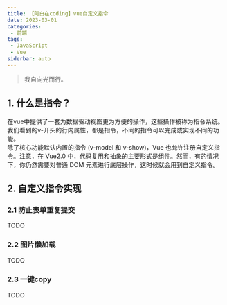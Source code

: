 ```yaml
---
title: 【阿白在coding】vue自定义指令
date: 2023-03-01
categories:
 - 前端
tags:
 - JavaScript  
 - Vue
siderbar: auto
---
```


> 我自向光而行。  

## 1. 什么是指令？
在vue中提供了一套为数据驱动视图更为方便的操作，这些操作被称为指令系统。  
我们看到的v-开头的行内属性，都是指令，不同的指令可以完成或实现不同的功能。  
除了核心功能默认内置的指令 (v-model 和 v-show)，Vue 也允许注册自定义指令。注意，在 Vue2.0 中，代码复用和抽象的主要形式是组件。然而，有的情况下，你仍然需要对普通 DOM 元素进行底层操作，这时候就会用到自定义指令。

## 2. 自定义指令实现
### 2.1 防止表单重复提交
TODO
### 2.2 图片懒加载
TODO
### 2.3 一键copy
TODO